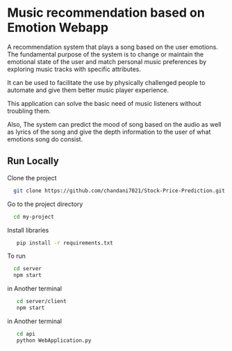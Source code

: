 
# Music recommendation based on Emotion Webapp

A recommendation system that plays a song based on the user emotions. The fundamental purpose of the system is to change or maintain the emotional state of the user and match personal music preferences by exploring music tracks with specific attributes.

It can be used to facilitate the use by physically challenged people to automate and give them better music player experience.

This application can solve the basic need of music listeners without troubling them. 

Also, The system can predict the mood of song based on the audio as well as lyrics of the song and give the depth information to the user of what emotions song do consist.




## Run Locally

Clone the project

```bash
  git clone https://github.com/chandani7021/Stock-Price-Prediction.git
```

Go to the project directory

```bash
  cd my-project
```

Install libraries

```bash
   pip install -r requirements.txt
```

To run 

```bash
  cd server
  npm start
```

in Another terminal

```bash
   cd server/client
   npm start
```
in Another terminal

```bash
   cd api
   python WebApplication.py
```

